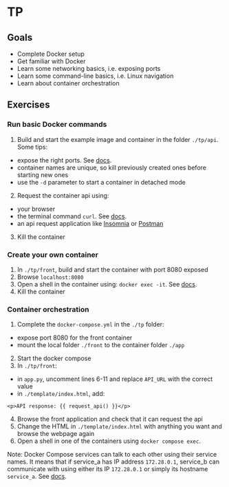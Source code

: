 # TP

## Goals

- Complete Docker setup
- Get familiar with Docker
- Learn some networking basics, i.e. exposing ports
- Learn some command-line basics, i.e. Linux navigation
- Learn about container orchestration

## Exercises

### Run basic Docker commands

1. Build and start the example image and container in the folder `./tp/api`. Some tips:
- expose the right ports. See [docs](https://docs.docker.com/config/containers/container-networking/#published-ports).
- container names are unique, so kill previously created ones before starting new ones
- use the `-d` parameter to start a container in detached mode
2. Request the container api using: 
- your browser
- the terminal command `curl`. See [docs](https://linuxize.com/post/curl-rest-api/). 
- an api request application like [Insomnia](https://insomnia.rest/) or [Postman](https://www.postman.com/downloads/)
3. Kill the container

### Create your own container

1. In `./tp/front`, build and start the container with port 8080 exposed
2. Browse `localhost:8080`
3. Open a shell in the container using: `docker exec -it`. See [docs](https://docs.docker.com/engine/reference/commandline/exec/#run-docker-exec-on-a-running-container).
4. Kill the container

### Container orchestration

1. Complete the `docker-compose.yml` in the `./tp` folder:
- expose port 8080 for the front container
- mount the local folder `./front` to the container folder `./app`
2. Start the docker compose
3. In `./tp/front`:
- in `app.py`, uncomment lines 6-11 and replace `API_URL` with the correct value
- in `./template/index.html`, add:
```
<p>API response: {{ request_api() }}</p>
```
4. Browse the front application and check that it can request the api
5. Change the HTML in `./template/index.html` with anything you want and browse the webpage again
6. Open a shell in one of the containers using `docker compose exec`.

Note: Docker Compose services can talk to each other using their service names. It means that if service_a has IP address `172.28.0.1`, service_b can communicate with using either its IP `172.28.0.1` or simply its hostname `service_a`. See [docs](https://docs.docker.com/compose/networking/).